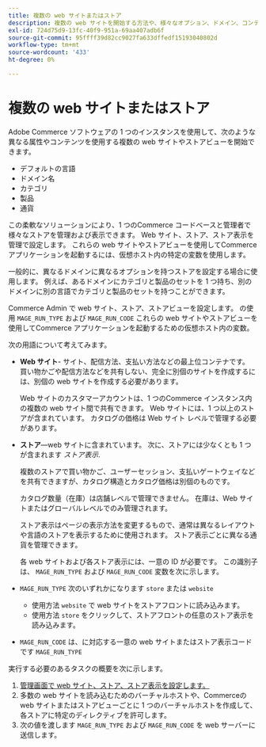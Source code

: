 ```yaml
---
title: 複数の web サイトまたはストア
description: 複数の web サイトを開始する方法や、様々なオプション、ドメイン、コンテンツを使用してストアビューを実装する方法について説明します。
exl-id: 724d75d9-13fc-40f9-951a-69aa407adb6f
source-git-commit: 95ffff39d82cc9027fa633dffedf15193040802d
workflow-type: tm+mt
source-wordcount: '433'
ht-degree: 0%

---
```


# 複数の web サイトまたはストア

Adobe Commerce ソフトウェアの 1 つのインスタンスを使用して、次のような異なる属性やコンテンツを使用する複数の web サイトやストアビューを開始できます。

- デフォルトの言語
- ドメイン名
- カテゴリ
- 製品
- 通貨

この柔軟なソリューションにより、1 つのCommerce コードベースと管理者で様々なストアを管理および表示できます。 Web サイト、ストア、ストア表示を管理で設定します。 これらの web サイトやストアビューを使用してCommerce アプリケーションを起動するには、仮想ホスト内の特定の変数を使用します。

一般的に、異なるドメインに異なるオプションを持つストアを設定する場合に使用します。 例えば、あるドメインにカテゴリと製品のセットを 1 つ持ち、別のドメインに別の言語でカテゴリと製品のセットを持つことができます。

Commerce Admin で web サイト、ストア、ストアビューを設定します。 の使用 `MAGE_RUN_TYPE` および `MAGE_RUN_CODE` これらの web サイトやストアビューを使用してCommerce アプリケーションを起動するための仮想ホスト内の変数。

次の用語について考えてみます。

- **Web サイト**- サイト、配信方法、支払い方法などの最上位コンテナです。 買い物かごや配信方法などを共有しない、完全に別個のサイトを作成するには、別個の web サイトを作成する必要があります。

  Web サイトのカスタマーアカウントは、1 つのCommerce インスタンス内の複数の web サイト間で共有できます。 Web サイトには、1 つ以上のストアが含まれています。 カタログの価格は Web サイト レベルで管理する必要があります。

- **ストア**—web サイトに含まれています。 次に、ストアには少なくとも 1 つが含まれます *ストア表示*.

  複数のストアで買い物かご、ユーザーセッション、支払いゲートウェイなどを共有できますが、カタログ構造とカタログ価格は別個のものです。

  カタログ数量（在庫）は店舗レベルで管理できません。 在庫は、Web サイトまたはグローバルレベルでのみ管理されます。

  ストア表示はページの表示方法を変更するもので、通常は異なるレイアウトや言語のストアを表示するために使用されます。 ストア表示ごとに異なる通貨を管理できます。

  各 web サイトおよび各ストア表示には、一意の ID が必要です。 この識別子は、 `MAGE_RUN_TYPE` および `MAGE_RUN_CODE` 変数を次に示します。

- `MAGE_RUN_TYPE` 次のいずれかになります `store` または `website`

   - 使用方法 `website` で web サイトをストアフロントに読み込みます。
   - 使用方法 `store` をクリックして、ストアフロントの任意のストア表示を読み込みます。

- `MAGE_RUN_CODE` は、に対応する一意の web サイトまたはストア表示コードです `MAGE_RUN_TYPE`

実行する必要のあるタスクの概要を次に示します。

1. [管理画面で web サイト、ストア、ストア表示を設定します。](ms-admin.md)
1. 多数の web サイトを読み込むためのバーチャルホストや、Commerceの web サイトまたはストアビューごとに 1 つのバーチャルホストを作成して、各ストアに特定のディレクティブを許可します。
1. 次の値を渡します `MAGE_RUN_TYPE` および `MAGE_RUN_CODE` を web サーバーに送信します。
